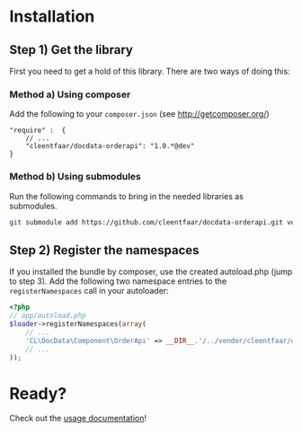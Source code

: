 # Installation

## Step 1) Get the library

First you need to get a hold of this library. There are two ways of doing this:


### Method a) Using composer

Add the following to your ``composer.json`` (see http://getcomposer.org/)

    "require" :  {
        // ...
        "cleentfaar/docdata-orderapi": "1.0.*@dev"
    }


### Method b) Using submodules

Run the following commands to bring in the needed libraries as submodules.

```bash
git submodule add https://github.com/cleentfaar/docdata-orderapi.git vendor/bundles/CL/DocData/Component/OrderApi
```

## Step 2) Register the namespaces

If you installed the bundle by composer, use the created autoload.php  (jump to step 3).
Add the following two namespace entries to the `registerNamespaces` call in your autoloader:

``` php
<?php
// app/autoload.php
$loader->registerNamespaces(array(
    // ...
    'CL\DocData\Component\OrderApi' => __DIR__.'/../vendor/cleentfaar/docdata-orderapi',
    // ...
));
```

# Ready?

Check out the [usage documentation](usage.md)!

